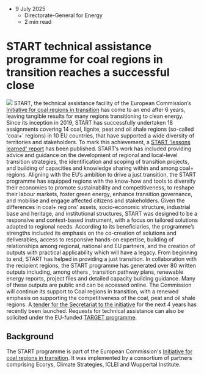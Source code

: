 * 9 July 2025
  * Directorate-General for Energy
  * 2 min read


# START technical assistance programme for coal regions in transition reaches a successful close
![](https://energy.ec.europa.eu/sites/default/files/styles/oe_theme_medium_no_crop/public/2025-07/START%20workshop_Gorj.JPG?itok=F2E80ci2)
START, the technical assistance facility of the European Commission’s [Initiative for coal regions in transition](https://energy.ec.europa.eu/topics/oil-gas-and-coal/eu-coal-regions-transition_en) has come to an end after 6 years, leaving tangible results for many regions transitioning to clean energy. Since its inception in 2019, START has successfully undertaken 18 assignments covering 14 coal, lignite, peat and oil shale regions (so-called 'coal+' regions) in 10 EU countries, that have supported a wide diversity of territories and stakeholders.
To mark this achievement, a [START 'lessons learned' report](https://op.europa.eu/en/publication-detail/-/publication/0b390348-5aed-11f0-a9d0-01aa75ed71a1/language-en) has been published. 
START’s work has included providing advice and guidance on the development of regional and local-level transition strategies, the identification and scoping of transition projects, and building of capacities and knowledge sharing within and among coal+ regions. Aligning with the EU’s ambition to drive a just transition, the START programme has equipped regions with the know-how and tools to diversify their economies to promote sustainability and competitiveness, to reshape their labour markets, foster green energy, enhance transition governance, and mobilise and engage affected citizens and stakeholders.
Given the differences in coal+ regions’ assets, socio-economic structure, industrial base and heritage, and institutional structures, START was designed to be a responsive and context-based instrument, with a focus on tailored solutions adapted to regional needs.
According to its beneficiaries, the programme’s strengths included its emphasis on the co-creation of solutions and deliverables, access to responsive hands-on expertise, building of relationships among regional, national and EU partners, and the creation of outputs with practical applicability which will have a legacy. 
From beginning to end, START has helped in providing a just transition. In collaboration with the recipient regions, the START programme has generated over 80 written outputs including, among others _,_ transition pathway plans, renewable energy reports, project files and detailed capacity building guidance. Many of these outputs are public and can be accessed online.
The Commission will continue its support to Coal regions in transition, with a renewed emphasis on supporting the competitiveness of the coal, peat and oil shale regions. A[ tender for the Secretariat to the initiative](https://ec.europa.eu/info/funding-tenders/opportunities/portal/screen/opportunities/tender-details/407e176e-8436-4aa2-a4f3-e6485b402921-CN?order=DESC&pageNumber=1&pageSize=50&sortBy=startDate&isExactMatch=true&cftPartyLegalEntityId=47352336) for the next 4 years has recently been launched. Requests for technical assistance can also be solicited under the EU-funded [TARGET programme](https://energy.ec.europa.eu/topics/clean-energy-transition/eu-coal-regions-transition/target-technical-assistance_en). 
## Background
The START programme is part of the European Commission's [Initiative for coal regions in transition](https://energy.ec.europa.eu/topics/oil-gas-and-coal/eu-coal-regions-transition_en). It was implemented by a consortium of partners comprising Ecorys, Climate Strategies, ICLEI and Wuppertal Institute.